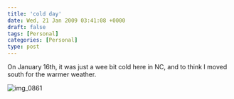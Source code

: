 ```yaml
---
title: 'cold day'
date: Wed, 21 Jan 2009 03:41:08 +0000
draft: false
tags: [Personal]
categories: [Personal]
type: post
---
```


On January 16th, it was just a wee bit cold here in NC, and to think I moved south for the warmer weather.

![img_0861](http://zeusville.files.wordpress.com/2009/01/img_0861.jpg "img_0861")